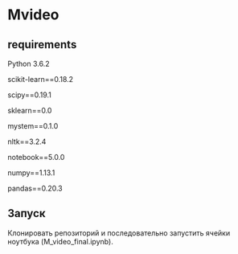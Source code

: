 # Mvideo

## requirements

Python 3.6.2

scikit-learn==0.18.2

scipy==0.19.1

sklearn==0.0

mystem==0.1.0

nltk==3.2.4

notebook==5.0.0

numpy==1.13.1

pandas==0.20.3

## Запуск

Клонировать репозиторий и последовательно запустить ячейки ноутбука (M_video_final.ipynb).
